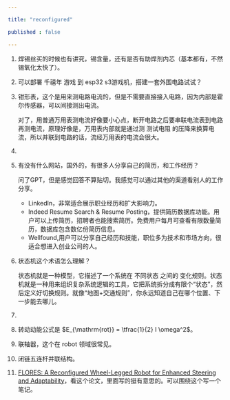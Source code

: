 ```yaml
---

title: "reconfigured"

published : false

---
```


1. 焊锡丝买的时候也有讲究，锡含量，还有是否有助焊剂内芯（基本都有，不然锡氧化太快了）。
2. 可以部署 千禧年 游戏 到 esp32 s3游戏机，搭建一套外围电路试试？
3. 钳形表，这个是用来测电路电流的，但是不需要直接接入电路，因为内部是霍尔传感器，可以间接测出电流。

    对了，用普通万用表测电流好像要小心点，断开电路之后要串联电流表到电路再测电流，原理好像是，万用表内部就是通过测 测试电阻 的压降来换算电流，所以并联到电路的话，流经万用表的电流会很大。
4. 
5. 有没有什么网站，国外的，有很多人分享自己的简历，和工作经历？

    问了GPT，但是感觉回答不算贴切。我感觉可以通过其他的渠道看别人的工作分享。
     - LinkedIn，非常适合展示职业经历和扩大影响力。
     - Indeed Resume Search & Resume Posting，提供简历数据库功能。用户可以上传简历，招聘者也能搜索简历。免费用户每月可查看有限数量简历，数据库包含数亿份简历信息。
     - Wellfound,用户可以分享自己经历和技能，职位多为技术和市场方向，很适合想进入创业公司的人。
6. 状态机这个术语怎么理解？

    状态机就是一种模型，它描述了一个系统在 不同状态 之间的 变化规则。状态机就是一种用来组织复杂系统逻辑的工具，它把系统拆分成有限个“状态”，然后定义好切换规则。就像“地图+交通规则”，你永远知道自己在哪个位置、下一步能去哪儿。
7. 
8. 转动动能公式是 $E_{\mathrm{rot}} = \tfrac{1}{2} I \omega^2$。
9. 联轴器，这个在 robot 领域很常见。
10. 闭链五连杆并联结构。
11. [ FLORES: A Reconfigured Wheel-Legged Robot
 for Enhanced Steering and Adaptability](https://arxiv.org/pdf/2507.22345)，看这个论文，里面写的挺有意思的。可以围绕这个写一个笔记。


